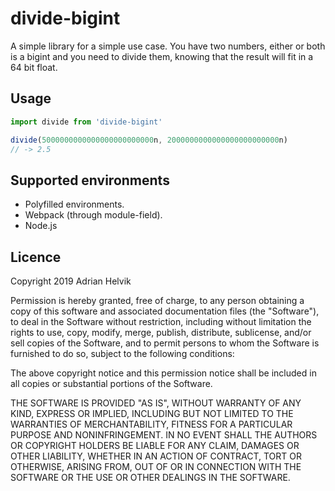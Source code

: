 # divide-bigint

A simple library for a simple use case. You have two numbers,
either or both is a bigint and you need to divide them, knowing
that the result will fit in a 64 bit float.

## Usage
```javascript
import divide from 'divide-bigint'

divide(5000000000000000000000000n, 2000000000000000000000000n)
// -> 2.5
```

## Supported environments
- Polyfilled environments.
- Webpack (through module-field).
- Node.js

## Licence

Copyright 2019 Adrian Helvik

Permission is hereby granted, free of charge, to any person obtaining a copy of this software and associated documentation files (the "Software"), to deal in the Software without restriction, including without limitation the rights to use, copy, modify, merge, publish, distribute, sublicense, and/or sell copies of the Software, and to permit persons to whom the Software is furnished to do so, subject to the following conditions:

The above copyright notice and this permission notice shall be included in all copies or substantial portions of the Software.

THE SOFTWARE IS PROVIDED "AS IS", WITHOUT WARRANTY OF ANY KIND, EXPRESS OR IMPLIED, INCLUDING BUT NOT LIMITED TO THE WARRANTIES OF MERCHANTABILITY, FITNESS FOR A PARTICULAR PURPOSE AND NONINFRINGEMENT. IN NO EVENT SHALL THE AUTHORS OR COPYRIGHT HOLDERS BE LIABLE FOR ANY CLAIM, DAMAGES OR OTHER LIABILITY, WHETHER IN AN ACTION OF CONTRACT, TORT OR OTHERWISE, ARISING FROM, OUT OF OR IN CONNECTION WITH THE SOFTWARE OR THE USE OR OTHER DEALINGS IN THE SOFTWARE.
